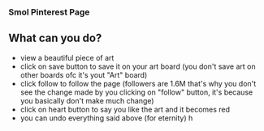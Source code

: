 ### Smol Pinterest Page

## What can you do?
- view a beautiful piece of art
- click on save button to save it on your art board (you don't save art on other boards ofc it's yout "Art" board)
- click follow to follow the page (followers are 1.6M that's why you don't see the change made by you clicking on "follow" button, it's because you basically don't make much change)
- click on heart button to say you like the art and it becomes red
- you can undo everything said above (for eternity)
h